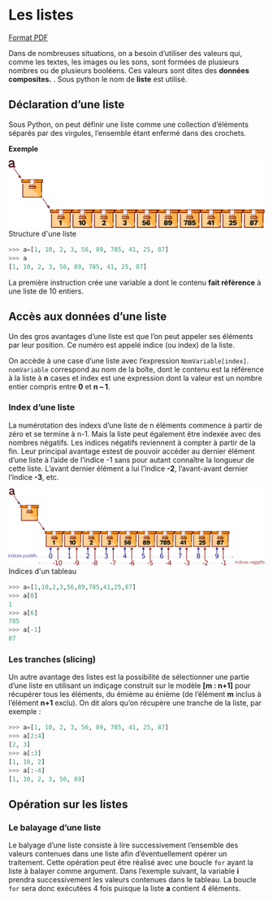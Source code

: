 # Les listes
[Format PDF](https://drive.google.com/file/d/1TJrxBnDuvPOnmxKfIZQJE1-NI1v0hgai/view?usp=sharing)

Dans de nombreuses situations, on a besoin d’utiliser des valeurs qui, comme les textes, les images ou les sons, sont formées de plusieurs nombres ou de plusieurs booléens. Ces valeurs sont dites des **données composites.** . Sous python le nom de **liste** est utilisé.

## Déclaration d’une liste 

Sous Python, on peut définir une liste comme une collection d’éléments séparés par des virgules, l’ensemble étant enfermé dans des crochets.

**Exemple** 

![](-s/Pictures/1000020100000FDD00000436BDDDA85B10281FAC.png) Structure d'une liste

```python
>>> a=[1, 10, 2, 3, 56, 89, 785, 41, 25, 87]
>>> a
[1, 10, 2, 3, 56, 89, 785, 41, 25, 87]
```

La première instruction crée une variable a dont le contenu **fait référence** à une liste de 10 entiers.

## Accès aux données d’une liste
Un des gros avantages d’une liste est que l’on peut appeler ses éléments par leur position. Ce numéro est appelé indice (ou index) de la liste.

On accède à une case d’une liste avec l’expression `NomVariable[index]`. `nomVariable` correspond au nom de la boîte, dont le contenu est la référence à la liste à **n** cases et index est une expression dont la valeur est un nombre entier compris entre **0** et **n – 1**.

### Index d’une liste

La numérotation des indexs d’une liste de n éléments commence à partir de zéro et se termine à n-1. Mais la liste peut également être indexée avec des nombres négatifs. Les indices négatifs reviennent à compter à partir de la fin. Leur principal avantage estest de pouvoir accéder au dernier élément d’une liste à l’aide de l’indice -1 sans pour autant connaître la longueur de cette liste. L’avant dernier élément a lui l’indice **-2**, l’avant-avant dernier l’indice **-3**, etc.

![](-s/Pictures/100002010000126E000005891E5F9A6BD41B3F46.png) Indices d'un tableau 

```python
>>> a=[1,10,2,3,56,89,785,41,25,87]
>>> a[0]
1
>>> a[6]
785
>>> a[-1]
87
``` 

### Les tranches (slicing)

Un autre avantage des listes est la possibilité de sélectionner une partie d’une liste en utilisant un indiçage construit sur le modèle **[m : n+1]** pour récupérer tous les éléments, du émième au énième (de l’élément **m** inclus à l’élément **n+1** exclu). On dit alors qu’on récupère une tranche de la liste, par exemple :

```python
>>> a=[1, 10, 2, 3, 56, 89, 785, 41, 25, 87]
>>> a[2:4]
[2, 3]
>>> a[:3]
[1, 10, 2]
>>> a[:-4]
[1, 10, 2, 3, 56, 89]
```

## Opération sur les listes

### Le balayage d’une liste

Le balyage d’une liste consiste à lire successivement l’ensemble des valeurs contenues dans une liste afin d’éventuellement opérer un traitement. Cette opération peut être réalisé avec une boucle `for` ayant la liste à balayer comme argument. Dans l’exemple suivant, la variable **i** prendra successivement les valeurs contenues dans le tableau. La boucle `for` sera donc exécutées 4 fois puisque la liste **a** contient 4 éléments.

